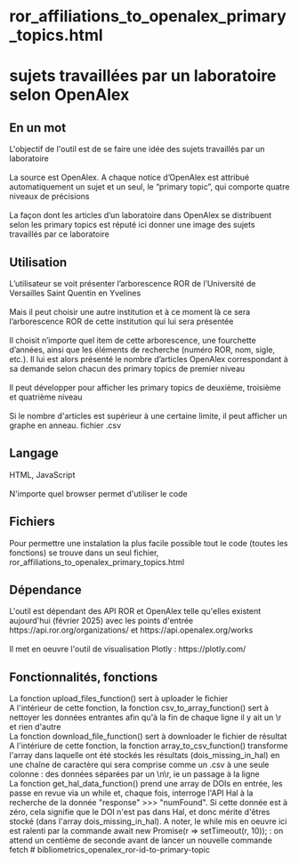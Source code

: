 # ror_affiliations_to_openalex_primary_topics.html
<h1>sujets travaillées par un laboratoire selon OpenAlex</h1>
<h2>En un mot</h2>
L'objectif de l'outil est de se faire une idée des sujets travaillés par un laboratoire
<br/><br/>
La source est OpenAlex. A chaque notice d’OpenAlex est attribué automatiquement un sujet et un seul, le “primary topic”, qui comporte quatre niveaux de précisions
<br/><br/>
La façon dont les articles d’un laboratoire dans OpenAlex se distribuent selon les primary topics est réputé ici donner une image des sujets travaillés par ce laboratoire
<h2>Utilisation</h2>
L’utilisateur se voit présenter l’arborescence ROR de l’Université de Versailles Saint Quentin en Yvelines
<br/><br/>
Mais il peut choisir une autre institution et à ce moment là ce sera l’arborescence ROR de cette institution qui lui sera présentée
<br/><br/>
Il choisit n’importe quel item de cette arborescence, une fourchette d’années, ainsi que les éléments de recherche (numéro ROR, nom, sigle, etc.). Il lui est alors présenté le nombre d’articles OpenAlex correspondant à sa demande selon chacun des primary topics de premier niveau
<br/><br/>
Il peut développer pour afficher les primary topics de deuxième, troisième et quatrième niveau
<br/><br/>
Si le nombre d'articles est supérieur à une certaine limite, il peut afficher un graphe en anneau.
fichier .csv
<h2>Langage</h2>
HTML, JavaScript
<br/><br/>
N'importe quel browser permet d'utiliser le code
<h2>Fichiers</h2>
Pour permettre une instalation la plus facile possible tout le code (toutes les fonctions) se trouve dans un seul fichier, ror_affiliations_to_openalex_primary_topics.html
<h2>Dépendance</h2>
L'outil est dépendant des API ROR et OpenAlex telle qu'elles existent aujourd'hui (février 2025) avec les points d'entrée https://api.ror.org/organizations/ et https://api.openalex.org/works
<br/><br/>
Il met en oeuvre l'outil de visualisation Plotly : https://plotly.com/
<h2>Fonctionnalités, fonctions</h2>
La fonction upload_files_function() sert à uploader le fichier<br/>
A l'intérieur de cette fonction, la fonction csv_to_array_function() sert à nettoyer les données entrantes afin qu'à la fin de chaque ligne il y ait un \r et rien d'autre<br/>
La fonction download_file_function() sert à downloader le fichier de résultat<br/>
A l'intériure de cette fonction, la fonction array_to_csv_function() transforme l'array dans laquelle ont été stockés les résultats (dois_missing_in_hal) en une chaîne de caractère qui sera comprise comme un .csv à une seule colonne : des données séparées par un \n\r, ie un passage à la ligne<br/>
La fonction get_hal_data_function() prend une array de DOIs en entrée, les passe en revue via un while et, chaque fois, interroge l'API Hal à la recherche de la donnée "response" >>> "numFound". Si cette donnée est à zéro, cela signifie que le DOI n'est pas dans Hal, et donc mérite d'êtres stocké (dans l'array dois_missing_in_hal). A noter, le while mis en oeuvre ici est ralenti par la commande await new Promise(r => setTimeout(r, 10)); : on attend un centième de seconde avant de lancer un nouvelle commande fetch
# bibliometrics_openalex_ror-id-to-primary-topic
